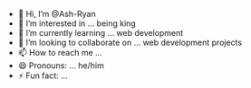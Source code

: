 - 👋 Hi, I’m @Ash-Ryan
- 👀 I’m interested in ... being king
- 🌱 I’m currently learning ... web development
- 💞️ I’m looking to collaborate on ... web development projects
- 📫 How to reach me ...
- 😄 Pronouns: ... he/him
- ⚡ Fun fact: ...

<!---
Ash-Ryan/Ash-Ryan is a ✨ special ✨ repository because its `README.md` (this file) appears on your GitHub profile.
You can click the Preview link to take a look at your changes.
--->
